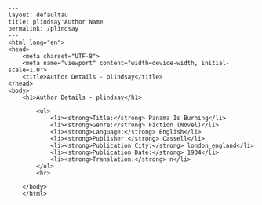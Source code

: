 
    ---
    layout: defaultau
    title: plindsay'Author Name 
    permalink: /plindsay
    ---
    <html lang="en">
    <head>
        <meta charset="UTF-8">
        <meta name="viewport" content="width=device-width, initial-scale=1.0">
        <title>Author Details - plindsay</title>
    </head>
    <body>
        <h1>Author Details - plindsay</h1>
        
            <ul>
                <li><strong>Title:</strong> Panama Is Burning</li>
                <li><strong>Genre:</strong> Fiction (Novel)</li>
                <li><strong>Language:</strong> English</li>
                <li><strong>Publisher:</strong> Cassell</li>
                <li><strong>Publication City:</strong> london_england</li>
                <li><strong>Publication Date:</strong> 1934</li>
                <li><strong>Translation:</strong> n</li>
            </ul>
            <hr>
            
        </body>
        </html>
        